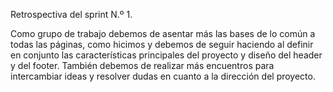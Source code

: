 Retrospectiva del sprint N.º 1.

Como grupo de trabajo debemos de asentar más las bases de lo común a todas las páginas, como hicimos y debemos de seguir haciendo al definir en conjunto las características principales del proyecto y diseño del header y del footer.
También debemos de realizar más encuentros para intercambiar ideas y resolver dudas en cuanto a la dirección del proyecto.
